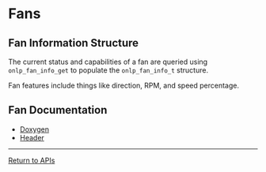 # Fans

## Fan Information Structure

The current status and capabilities of a fan are queried using ```onlp_fan_info_get``` to populate the ```onlp_fan_info_t``` structure.

Fan features include things like direction, RPM, and speed percentage.

## Fan Documentation
* [Doxygen](http://opencomputeproject.github.io/OpenNetworkLinux/onlp/doxygen/html/group__oid-fan.html)
* [Header](https://github.com/opencomputeproject/OpenNetworkLinux/blob/ONLPv2/packages/base/any/onlp/src/onlp/module/inc/onlp/fan.h)

---
[Return to APIs](http://opencomputeproject.github.io/OpenNetworkLinux/onlp/applications/apis)

